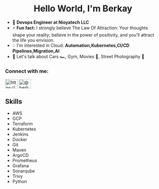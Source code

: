 <h1 align="center">Hello World, I'm Berkay</h1>

- 🌱  **Devops Engineer at Nioyatech LLC**
- ⚡ **Fun fact:** I strongly believe The Law Of Attraction: Your thoughts shape your reality; believe in the power of positivity, and you'll attract the life you envision.
- 💡 I'm interested in Cloud: **Automation,Kubernetes,CI/CD Pipelines,Migration,AI**
- 💬 Let's talk about Cars 🏎️, Gym, Movies 🎥, Street Photography 📸

<h3 align="left">Connect with me:</h3>
<p align="left">
<a href="https://linkedin.com/in/https://www.linkedin.com/in/berkayakcan/" target="blank"><img align="center" src="https://raw.githubusercontent.com/rahuldkjain/github-profile-readme-generator/master/src/images/icons/Social/linked-in-alt.svg" alt="https://www.linkedin.com/in/berkayakcan/" height="30" width="40" /></a>
<a href="https://medium.com/@berkay09" target="blank"><img align="center" src="https://raw.githubusercontent.com/rahuldkjain/github-profile-readme-generator/master/src/images/icons/Social/medium.svg" alt="@berkay09" height="30" width="40" /></a>
</p>

## Skills
- AWS
- GCP
- Terraform
- Kubernetes
- Jenkins
- Docker
- Git
- Maven
- ArgoCD
- Prometheus
- Grafana
- Sonarqube
- Trivy
- Python


